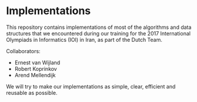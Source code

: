# Implementations

This repository contains implementations of most of the algorithms and data structures that we encountered during our training for the 2017 International Olympiads in Informatics (IOI) in Iran, as part of the Dutch Team.

Collaborators:
- Ernest van Wijland
- Robert Koprinkov
- Arend Mellendijk

We will try to make our implementations as simple, clear, efficient and reusable as possible.
